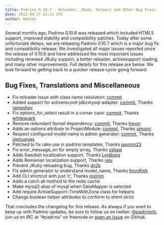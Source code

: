 ```yaml
---
title: Padrino 0.10.7 - Reloader, JRuby, Helpers and Other Bug Fixes
date: 2012-04-27 22:21 UTC
author: Nathan
---
```


Several months ago, Padrino 0.10.6 was released which included HTML5 support, improved stability and compatibility patches. Today after some unfortunate delays, we are releasing Padrino 0.10.7 which is a major bug fix and compatibility release. We investigated all major issues reported since the release of 0.10.6 and have addressed the most important issues including renewed JRuby support, a better reloader, activesupport loading, and many other improvements. Full details for this release are below. We look forward to getting back to a quicker release cycle going forward.


## Bug Fixes, Translations and Miscellaneous

-   Fix reloader issue with class name resolution: [commit](https://github.com/padrino/padrino-framework/commit/5c2623e6ecfaefe0c7cc238fc18319197c15b610)
-   Added support for activerecord-jdbcmysql-adapter: [commit](https://github.com/padrino/padrino-framework/commit/c22420c4f7f1f27b1a4c719db0fc4b221ba3dc26), Thanks [rameshpy](https://github.com/rameshpy)
-   Fix options\_for\_select result in a corner case: [commit](https://github.com/padrino/padrino-framework/commit/caf54927ac3e305ada8e9139b17db8eb3db83e0d), Thanks [whitequark](https://github.com/whitequark)
-   Remove redundant tlsmail dependency: [commit](https://github.com/padrino/padrino-framework/commit/165743e7a11fc7f889759c0b128f3020ce1fcece), Thanks [trevor](https://github.com/trevor)
-   Adds an options attribute to ProjectModule: [commit](https://github.com/padrino/padrino-framework/commit/35844fc3aa3a64050c3eadddda6b4f54aee0aa3c), Thanks [simonc](https://github.com/simonc)
-   Respect configured model name in admin generator: [commit](https://github.com/padrino/padrino-framework/commit/3f7081db8573b472c41fca831241f78fae97ad37), Thanks [joelcuevas](https://github.com/joelcuevas)
-   Patched to fix rake use in padrino templates, Thanks [jasonm23](https://github.com/jasonm23)
-   Fix error\_message\_on for empty array, Thanks [sshaw](https://github.com/sshaw)
-   Adds Swedish localization support, Thanks [Lejdborg](https://github.com/Lejdborg)
-   Adds Romanian localization support, Thanks [relu](https://github.com/relu)
-   Prevent JRuby reloading bug, Thanks [dn2k](https://github.com/dn2k)
-   Fix admin generator to understand model\_name, Thanks [fnordfish](https://github.com/fnordfish)
-   Add CLI shortcut with just ‘c’, Thanks [joslinm](https://github.com/joslinm)
-   Adds a catch all method to the redis cache
-   Make mysql2 alias of mysql when DataMapper is selected
-   Add require ActiveSupport::TimeWithZone class for helpers
-   Change boolean helper attributes to conform to xhtml strict

That concludes the changelog for this release. As always if you want to keep up with Padrino updates, be sure to follow us on twitter: [@padrinorb](http://twitter.com/#!/padrinorb), join us on IRC at “\#padrino” on freenode or [open an issue](https://github.com/padrino/padrino-framework/issues) on GitHub.
